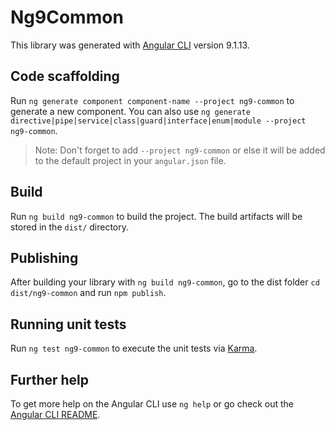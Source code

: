 # Ng9Common

This library was generated with [Angular CLI](https://github.com/angular/angular-cli) version 9.1.13.

## Code scaffolding

Run `ng generate component component-name --project ng9-common` to generate a new component. You can also use `ng generate directive|pipe|service|class|guard|interface|enum|module --project ng9-common`.
> Note: Don't forget to add `--project ng9-common` or else it will be added to the default project in your `angular.json` file. 

## Build

Run `ng build ng9-common` to build the project. The build artifacts will be stored in the `dist/` directory.

## Publishing

After building your library with `ng build ng9-common`, go to the dist folder `cd dist/ng9-common` and run `npm publish`.

## Running unit tests

Run `ng test ng9-common` to execute the unit tests via [Karma](https://karma-runner.github.io).

## Further help

To get more help on the Angular CLI use `ng help` or go check out the [Angular CLI README](https://github.com/angular/angular-cli/blob/master/README.md).
